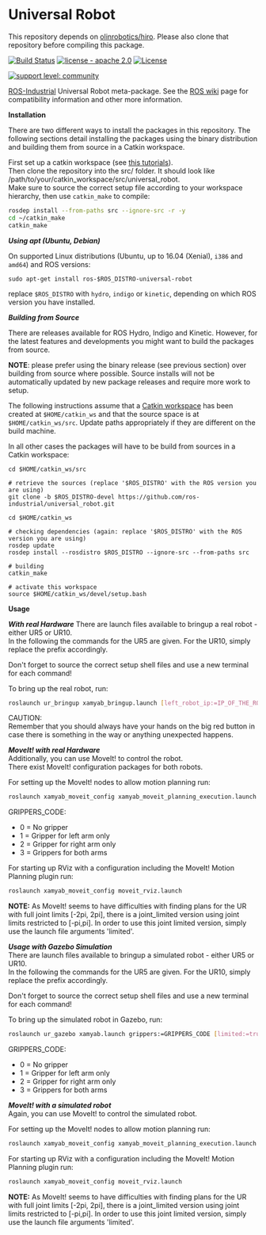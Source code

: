 # Universal Robot

This repository depends on [olinrobotics/hiro](https://github.com/olinrobotics/hiro). Please also clone that repository before compiling this package.

[![Build Status](http://build.ros.org/job/Kdev__universal_robot__ubuntu_xenial_amd64/badge/icon)](http://build.ros.org/job/Kdev__universal_robot__ubuntu_xenial_amd64)
[![license - apache 2.0](https://img.shields.io/:license-Apache%202.0-yellowgreen.svg)](https://opensource.org/licenses/Apache-2.0)
[![License](https://img.shields.io/badge/License-BSD%203--Clause-blue.svg)](https://opensource.org/licenses/BSD-3-Clause)

[![support level: community](https://img.shields.io/badge/support%20level-community-lightgray.png)](http://rosindustrial.org/news/2016/10/7/better-supporting-a-growing-ros-industrial-software-platform)

[ROS-Industrial](http://wiki.ros.org/Industrial) Universal Robot meta-package. See the [ROS wiki](http://wiki.ros.org/universal_robot) page for compatibility information and other more information.


__Installation__

There are two different ways to install the packages in this repository. The following sections detail installing the packages using the binary distribution and building them from source in a Catkin workspace.


First set up a catkin workspace (see [this tutorials](http://wiki.ros.org/catkin/Tutorials)).  
Then clone the repository into the src/ folder. It should look like /path/to/your/catkin_workspace/src/universal_robot.  
Make sure to source the correct setup file according to your workspace hierarchy, then use ```catkin_make``` to compile:

```bash
rosdep install --from-paths src --ignore-src -r -y
cd ~/catkin_make
catkin_make
```

___Using apt (Ubuntu, Debian)___

On supported Linux distributions (Ubuntu, up to 16.04 (Xenial), `i386` and `amd64`) and ROS versions:

```
sudo apt-get install ros-$ROS_DISTRO-universal-robot
```

replace `$ROS_DISTRO` with `hydro`, `indigo` or `kinetic`, depending on which ROS version you have installed.


___Building from Source___

There are releases available for ROS Hydro, Indigo and Kinetic. However, for the latest features and developments you might want to build the packages from source.

**NOTE**: please prefer using the binary release (see previous section) over building from source where possible. Source installs will not be automatically updated by new package releases and require more work to setup.

The following instructions assume that a [Catkin workspace](http://wiki.ros.org/catkin/Tutorials/create_a_workspace) has been created at `$HOME/catkin_ws` and that the source space is at `$HOME/catkin_ws/src`. Update paths appropriately if they are different on the build machine.

In all other cases the packages will have to be build from sources in a Catkin workspace:

```
cd $HOME/catkin_ws/src

# retrieve the sources (replace '$ROS_DISTRO' with the ROS version you are using)
git clone -b $ROS_DISTRO-devel https://github.com/ros-industrial/universal_robot.git

cd $HOME/catkin_ws

# checking dependencies (again: replace '$ROS_DISTRO' with the ROS version you are using)
rosdep update
rosdep install --rosdistro $ROS_DISTRO --ignore-src --from-paths src

# building
catkin_make

# activate this workspace
source $HOME/catkin_ws/devel/setup.bash
```


__Usage__

___With real Hardware___
There are launch files available to bringup a real robot - either UR5 or UR10.  
In the following the commands for the UR5 are given. For the UR10, simply replace the prefix accordingly.

Don't forget to source the correct setup shell files and use a new terminal for each command!   

To bring up the real robot, run:

```bash
roslaunch ur_bringup xamyab_bringup.launch [left_robot_ip:=IP_OF_THE_ROBOT] [left_reverse_port:=REVERSE_PORT] [right_robot_ip:=IP_OF_THE_ROBOT] [right_reverse_port:=REVERSE_PORT] [limited:=true]
```


CAUTION:  
Remember that you should always have your hands on the big red button in case there is something in the way or anything unexpected happens.


___MoveIt! with real Hardware___  
Additionally, you can use MoveIt! to control the robot.  
There exist MoveIt! configuration packages for both robots.  

For setting up the MoveIt! nodes to allow motion planning run:

```bash
roslaunch xamyab_moveit_config xamyab_moveit_planning_execution.launch grippers:=GRIPPERS_CODE [limited:=true]
```

GRIPPERS_CODE:
- 0 = No gripper
- 1 = Gripper for left arm only
- 2 = Gripper for right arm only
- 3 = Grippers for both arms

For starting up RViz with a configuration including the MoveIt! Motion Planning plugin run:

```bash
roslaunch xamyab_moveit_config moveit_rviz.launch
```


**NOTE:**
As MoveIt! seems to have difficulties with finding plans for the UR with full joint limits [-2pi, 2pi], there is a joint_limited version using joint limits restricted to [-pi,pi]. In order to use this joint limited version, simply use the launch file arguments 'limited'.


___Usage with Gazebo Simulation___  
There are launch files available to bringup a simulated robot - either UR5 or UR10.  
In the following the commands for the UR5 are given. For the UR10, simply replace the prefix accordingly.

Don't forget to source the correct setup shell files and use a new terminal for each command!   

To bring up the simulated robot in Gazebo, run:

```bash
roslaunch ur_gazebo xamyab.launch grippers:=GRIPPERS_CODE [limited:=true]
```

GRIPPERS_CODE:
- 0 = No gripper
- 1 = Gripper for left arm only
- 2 = Gripper for right arm only
- 3 = Grippers for both arms

___MoveIt! with a simulated robot___  
Again, you can use MoveIt! to control the simulated robot.  

For setting up the MoveIt! nodes to allow motion planning run:

```bash
roslaunch xamyab_moveit_config xamyab_moveit_planning_execution.launch grippers:=GRIPPERS_CODE [limited:=true]
```

For starting up RViz with a configuration including the MoveIt! Motion Planning plugin run:

```bash
roslaunch xamyab_moveit_config moveit_rviz.launch
```


**NOTE:**
As MoveIt! seems to have difficulties with finding plans for the UR with full joint limits [-2pi, 2pi], there is a joint_limited version using joint limits restricted to [-pi,pi]. In order to use this joint limited version, simply use the launch file arguments 'limited'.
